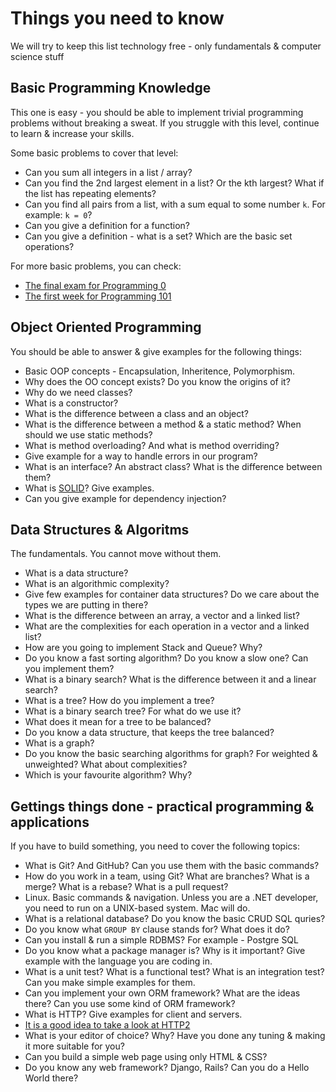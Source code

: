 # Things you need to know

We will try to keep this list technology free - only fundamentals & computer science stuff

## Basic Programming Knowledge

This one is easy - you should be able to implement trivial programming problems without breaking a sweat. If you struggle with this level, continue to learn & increase your skills.

Some basic problems to cover that level:

* Can you sum all integers in a list / array?
* Can you find the 2nd largest element in a list? Or the kth largest? What if the list has repeating elements?
* Can you find all pairs from a list, with a sum equal to some number `k`. For example: `k = 0`?
* Can you give a definition for a function?
* Can you give a definition - what is a set? Which are the basic set operations?

For more basic problems, you can check:

* [The final exam for Programming 0](https://github.com/HackBulgaria/Programming0-1/tree/master/exam)
* [The first week for Programming 101](https://github.com/HackBulgaria/Programming101-3/tree/master/week1)

## Object Oriented Programming

You should be able to answer & give examples for the following things:

* Basic OOP concepts - Encapsulation, Inheritence, Polymorphism.
* Why does the OO concept exists? Do you know the origins of it?
* Why do we need classes?
* What is a constructor?
* What is the difference between a class and an object?
* What is the difference between a method & a static method? When should we use static methods?
* What is method overloading? And what is method overriding?
* Give example for a way to handle errors in our program?
* What is an interface? An abstract class? What is the difference between them?
* What is [SOLID](https://en.wikipedia.org/wiki/SOLID_(object-oriented_design))? Give examples.
* Can you give example for dependency injection?

## Data Structures & Algoritms

The fundamentals. You cannot move without them.

* What is a data structure?
* What is an algorithmic complexity?
* Give few examples for container data structures? Do we care about the types we are putting in there?
* What is the difference between an array, a vector and a linked list?
* What are the complexities for each operation in a vector and a linked list?
* How are you going to implement Stack and Queue? Why?
* Do you know a fast sorting algorithm? Do you know a slow one? Can you implement them?
* What is a binary search? What is the difference between it and a linear search?
* What is a tree? How do you implement a tree?
* What is a binary search tree? For what do we use it?
* What does it mean for a tree to be balanced?
* Do you know a data structure, that keeps the tree balanced?
* What is a graph?
* Do you know the basic searching algorithms for graph? For weighted & unweighted? What about complexities?
* Which is your favourite algorithm? Why?

## Gettings things done - practical programming & applications

If you have to build something, you need to cover the following topics:

* What is Git? And GitHub? Can you use them with the basic commands?
* How do you work in a team, using Git? What are branches? What is a merge? What is a rebase? What is a pull request?
* Linux. Basic commands & navigation. Unless you are a .NET developer, you need to run on a UNIX-based system. Mac will do.
* What is a relational database? Do you know the basic CRUD SQL quries?
* Do you know what `GROUP BY` clause stands for? What does it do?
* Can you install & run a simple RDBMS? For example - Postgre SQL
* Do you know what a package manager is? Why is it important? Give example with the language you are coding in.
* What is a unit test? What is a functional test? What is an integration test? Can you make simple examples for them.
* Can you implement your own ORM framework? What are the ideas there? Can you use some kind of ORM framework?
* What is HTTP? Give examples for client and servers.
* [It is a good idea to take a look at HTTP2](https://http2.github.io/)
* What is your editor of choice? Why? Have you done any tuning & making it more suitable for you?
* Can you build a simple web page using only HTML & CSS?
* Do you know any web framework? Django, Rails? Can you do a Hello World there?
